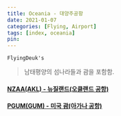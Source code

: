```yaml
---
title: Oceania - 대양주공항
date: 2021-01-07
categories: [Flying, Airport]
tags: [index, oceania]
pin:
---
```


`FlyingDeuk's`
>남태평양의 섬나라들과 괌을 포함함. <br>

#### [NZAA(AKL) - 뉴질랜드(오클랜드 공항)](/posts/NZAA-AKL/)

#### [PGUM(GUM) - 미국 괌(아가나 공항)](/posts/PGUM-GUM/)

